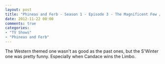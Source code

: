 ```yaml
---
layout: post
title: "Phineas and Ferb - Season 1 - Episode 3 - The Magnificent Few / S'Winter"
date: 2012-11-22 00:00
comments: true
categories:
- "TV Shows"
- "Phineas and Ferb"
---
```


The Western themed one wasn't as good as the past ones, but the
S'Winter one was pretty funny. Especially when Candace wins the
Limbo.
